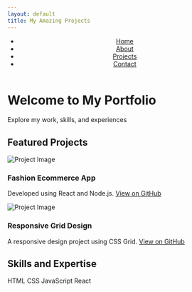 ```yaml
---
layout: default
title: My Amazing Projects
---
```


<header>
  <nav class="navbar">
    <ul>
      <li><a href="/">Home</a></li>
      <li><a href="/about">About</a></li>
      <li><a href="/projects">Projects</a></li>
      <li><a href="/contact">Contact</a></li>
    </ul>
  </nav>
</header>

<div class="hero">
  <h1>Welcome to My Portfolio</h1>
  <p>Explore my work, skills, and experiences</p>
</div>

## Featured Projects

<div class="project-grid">
  <div class="project-card">
    <img src="path-to-image1.jpg" alt="Project Image">
    <h3>Fashion Ecommerce App</h3>
    <p>Developed using React and Node.js. <a href="https://github.com/rahulbhandari18/project1">View on GitHub</a></p>
  </div>
  <div class="project-card">
    <img src="path-to-image2.jpg" alt="Project Image">
    <h3>Responsive Grid Design</h3>
    <p>A responsive design project using CSS Grid. <a href="https://github.com/rahulbhandari18/project2">View on GitHub</a></p>
  </div>
</div>

## Skills and Expertise

<div class="skills">
  <span>HTML</span> <span>CSS</span> <span>JavaScript</span> <span>React</span>
</div>
